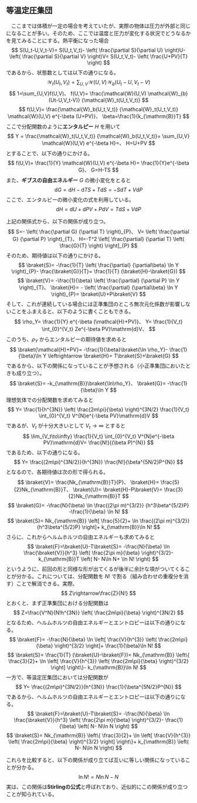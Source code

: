 
## 等温定圧集団

　ここまでは体積が一定の場合を考えていたが、実際の物体は圧力が外部と同じになることが多い。そのため、ここでは温度と圧力が変化する状況でどうなるかを見てみることにする。熱平衡になった場合
$$
    S(U_t-U,V_t-V)=
    S(U_t,V_t)-
    \left(
        \frac{\partial S}{\partial U}
    \right)U-
    \left(
        \frac{\partial S}{\partial V}
    \right)V=
    S(U_t,V_t)-
    \left(
    \frac{U+PV}{T}
    \right)
$$
であるから、状態数としては以下の通りになる。
$$
    \mathcal{W}_t(U_t,V_t)=
    \sum_{U,V}
    \mathcal{W}(U,V)
    \mathcal{W}_{b}(U_t-U,V_t-V)
$$
$$
    1=\sum_{U,V}f(U,V)、
    f(U,V)=
    \frac{\mathcal{W}(U,V)
    \mathcal{W}_{b}(Ut-U,V_t-V)}
    {\mathcal{W}_t(U_t,V_t)}
$$
$$
    f(U,V)=
    \frac{\mathcal{W}_b(U_t,V_t)}
    {\mathcal{W}_t(U_t,V_t)}
    \mathcal{W}(U,V)
    e^{-\beta (U+PV)}、
    \beta=\frac{1}{k_{\mathrm{B}}T}
$$
ここで分配関数のように**エンタルピー** $H$ を用いて
$$
    Y =
    \frac{\mathcal{W}_t(U_t,V_t)}
    {\mathcal{W}_b(U_t,V_t)}=
    \sum_{U,V}
    \mathcal{W}(U,V)
    e^{-\beta H}=、
    H=U+PV
$$
とすることで、以下の通りにかける。
$$
    f(U,V)=
    \frac{1}{Y}
    \mathcal{W}(U,V)
    e^{-\beta H}=
    \frac{1}{Y}e^{-\beta G}、
    G=H-TS
$$
また、**ギブスの自由エネルギー** $G$ の微小変化をとると
$$
    \mathrm{d}G=
    \mathrm{d}H-
    \mathrm{d}TS+T\mathrm{d}S=
    -S\mathrm{d}T+V\mathrm{d}P
$$
ここで、エンタルピーの微小変化の式を利用している。
$$
    \mathrm{d}H=
    \mathrm{d}U+
    \mathrm{d}PV+P\mathrm{d}V=
    T\mathrm{d}S+V\mathrm{d}P
$$

上記の関係式から、以下の関係が成り立つ。
$$
    S=-
    \left(
        \frac{\partial G}
        {\partial T}
    \right)_{P}、
    V=
    \left(
        \frac{\partial G}
        {\partial P}
    \right)_{T}、
    H=-T^2
    \left[
        \frac{\partial}
        {\partial T}
        \left(
            \frac{G}{T}
        \right)
    \right]_{P}
$$
そのため、期待値は以下の通りにかける。
$$
    \braket{S}=
    -\frac{1}{T}
    \left(
        \frac{\partial}
        {\partial\beta}
        \ln Y
    \right)_{P}-
    \frac{\braket{G}}{T}=
    \frac{1}{T}
    (\braket{H}-\braket{G})
$$
$$
    \braket{V}=
    -\frac{1}{\beta}
    \left(
        \frac{\partial}
        {\partial P}
        \ln Y
    \right)_{T}、
    \braket{H}=
    -
    \left(
        \frac{\partial}
        {\partial\beta}
        \ln Y
    \right)_{P}=
    \braket{U}+P\braket{V}
$$
そして、これが連続している場合には正準集団のところ無次元化係数が影響しないことをふまえると、以下のように書くこともできる。
$$
    \rho_Y=
    \frac{1}{Y}
    e^{-\beta (\mathcal{H}+PV)}、
    Y=
    \frac{1}{V_t}
    \int_{0}^{V_t}
    Ze^{-\beta PV}\mathrm{d}V、
$$
このうち、$\rho_Y$ からエンタルピーの期待値を求めると
$$
    \braket{\mathcal{H}+PV}=
    -\frac{1}{\beta}\braket{\ln \rho_Y}-
    \frac{1}{\beta}\ln Y
    \leftrightarrow
    \braket{H}=
    T\braket{S}+\braket{G}
$$
であるから、以下の関係になっていることが予想される（小正準集団においたときも成り立つ）。
$$
    \braket{S}=
    -k_{\mathrm{B}}\braket{\ln\rho_Y}、
    \braket{G}=
    -\frac{1}{\beta}\ln Y
$$
理想気体での分配関数を求めてみると
$$
    Y=
    \frac{1}{h^{3N}}
    \left(
        \frac{2m\pi}{\beta}
    \right)^{3N/2}
    \frac{1}{V_t}
    \int_{0}^{V_t}
    V^{N}e^{-\beta PV}\mathrm{d}V
$$
であるが、$V_t$ が十分大きいとして $V_t\to\infty$ とすると
$$
    \lim_{V_t\to\infty}
    \frac{1}{V_t}
    \int_{0}^{V_t}
    V^{N}e^{-\beta PV}\mathrm{d}V=
    \frac{N!}{(\beta P)^{N}}
$$
であるため、以下の通りになる。
$$
    Y=
    \frac{(2m\pi)^{3N/2}}{h^{3N}}
    \frac{N!}{\beta^{5N/2}P^{N}}
$$
となるので、各期待値は次の形で得られる。
$$
    \braket{V}=
    \frac{Nk_{\mathrm{B}}T}{P}、
    \braket{H}=
    \frac{5}{2}Nk_{\mathrm{B}}T、
    \braket{U}=
    \braket{H}-P\braket{V}=
    \frac{3}{2}Nk_{\mathrm{B}}T
$$
$$
    \braket{G}=
    -\frac{N}{\beta}
    \ln
    \frac{(2\pi m)^{3/2}}
    {h^3\beta^{5/2}P}
    -\frac{1}{\beta}
    \ln N!
$$
$$
    \braket{S}=
    Nk_{\mathrm{B}}
    \left[
        \frac{5}{2}+
        \ln
        \frac{(2\pi m)^{3/2}}
        {h^3\beta^{5/2}P}
    \right]+
    k_{\mathrm{B}}\ln N!
$$
さらに、これからヘルムホルツの自由エネルギーも求めてみると
$$
    \braket{F}=\braket{U}-T\braket{S}=
    -\frac{N}{\beta}
    \ln
    \frac{\braket{V}}{h^3}
    \left(
            \frac{2\pi m}{\beta}
    \right)^{3/2}-
    k_{\mathrm{B}}T
    \left(
        N-
        N\ln N+
        \ln N!
    \right)
$$
というように、前回の形と同様な形が出てくるが後半に余計な項がついてくることが分かる。これについては、分配関数を $N!$ で割る（組み合わせの重複分を消す）ことで解消できる。実際、
$$
    Z\rightarrow\frac{Z}{N!}
$$ 
とおくと、まず正準集団における分配関数は
$$
    Z=\frac{V^N}{N!h^{3N}}
    \left(
        \frac{2m\pi}{\beta}
    \right)^{3N/2}
$$
となるため、ヘルムホルツの自由エネルギーとエントロピーは以下の通りになる。
$$
    \braket{F}=
    -\frac{N}{\beta}
    \ln
    \left[
        \frac{V}{h^{3}}
        \left(
           \frac{2m\pi}{\beta}
        \right)^{3/2}
    \right]+
    \frac{1}{\beta}\ln N!
$$
$$
    \braket{S}=
    \frac{1}{T}
    (\braket{U}-\braket{F})=
    Nk_{\mathrm{B}}
    \left\{
        \frac{3}{2}+
        \ln
        \left[
            \frac{V}{h^{3}}
            \left(
            \frac{2m\pi}{\beta}
            \right)^{3/2}
        \right]
    \right\}-
    k_{\mathrm{B}}\ln N!
$$
一方で、等温定圧集団においては分配関数が
$$
    Y=
    \frac{(2m\pi)^{3N/2}}{h^{3N}}
    \frac{1}{\beta^{5N/2}P^{N}}
$$
であるから、ヘルムホルツの自由エネルギーとエントロピーは以下の通りになる。
$$
    \braket{F}=\braket{U}-T\braket{S}=
    -\frac{N}{\beta}
    \ln
    \frac{\braket{V}}{h^3}
    \left(
            \frac{2\pi m}{\beta}
    \right)^{3/2}-
    \frac{1}{\beta}
    \left(
        N-
        N\ln N
    \right)
$$
$$
    \braket{S}=
    Nk_{\mathrm{B}}
    \left\{
        \frac{3}{2}+
        \ln
        \left[
            \frac{V}{h^{3}}
            \left(
            \frac{2m\pi}{\beta}
            \right)^{3/2}
        \right]
    \right\}+
    k_{\mathrm{B}}
    \left(
        N-
        N\ln N
    \right)
$$

これらを比較すると、以下の関係が成り立てば互いに等しい関係になっていることが分かる。
$$
    \ln N!=N\ln N-N
$$
実は、この関係は**Stirlingの公式**と呼ばれており、近似的にこの関係が成り立つことが知られている。